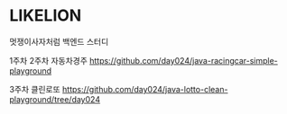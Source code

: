 # LIKELION
멋쟁이사자처럼 백엔드 스터디 

1주차 
2주차 자동차경주
https://github.com/day024/java-racingcar-simple-playground

3주차 클린로또
https://github.com/day024/java-lotto-clean-playground/tree/day024
